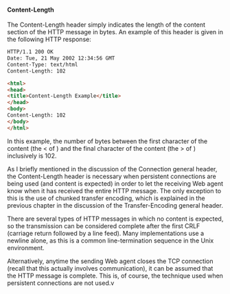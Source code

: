 
#### Content-Length

The Content-Length header simply indicates the length of the content section of the HTTP message in bytes. An example of this header is given in the following HTTP response:

```html
HTTP/1.1 200 OK 
Date: Tue, 21 May 2002 12:34:56 GMT 
Content-Type: text/html 
Content-Length: 102 

<html> 
<head> 
<title>Content-Length Example</title> 
</head> 
<body> 
Content-Length: 102 
</body> 
</html> 
```

In this example, the number of bytes between the first character of the content (the < of <html>) and the final character of the content (the > of </html>) inclusively is 102.

As I briefly mentioned in the discussion of the Connection general header, the Content-Length header is necessary when persistent connections are being used (and content is expected) in order to let the receiving Web agent know when it has received the entire HTTP message. The only exception to this is the use of chunked transfer encoding, which is explained in the previous chapter in the discussion of the Transfer-Encoding general header.

There are several types of HTTP messages in which no content is expected, so the transmission can be considered complete after the first CRLF (carriage return followed by a line feed). Many implementations use a newline alone, as this is a common line-termination sequence in the Unix environment.

Alternatively, anytime the sending Web agent closes the TCP connection (recall that this actually involves communication), it can be assumed that the HTTP message is complete. This is, of course, the technique used when persistent connections are not used.v